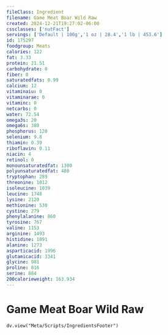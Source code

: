 ```yaml
---
fileClass: Ingredient
filename: Game Meat Boar Wild Raw
created: 2024-12-21T19:27:02-06:00
cssclasses: ['nutFact']
servings: ['Default | 100g','1 oz | 28.4','1 lb | 453.6']
id: 175297
foodgroup: Meats
calories: 122
fat: 3.33
protein: 21.51
carbohydrate: 0
fiber: 0
saturatedfats: 0.99
calcium: 12
vitaminaiu: 0
vitaminarae: 0
vitaminc: 0
netcarbs: 0
water: 72.54
omega3s: 20
omega6s: 380
phosphorus: 120
selenium: 9.8
thiamin: 0.39
riboflavin: 0.11
niacin: 4
retinol: 0
monounsaturatedfat: 1300
polyunsaturatedfat: 480
tryptophan: 289
threonine: 1012
isoleucine: 1039
leucine: 1748
lysine: 2120
methionine: 530
cystine: 279
phenylalanine: 860
tyrosine: 767
valine: 1153
arginine: 1493
histidine: 1091
alanine: 1273
asparticacid: 1996
glutamicacid: 3341
glycine: 981
proline: 816
serine: 884
200calorieweight: 163.934
---
```


# Game Meat Boar Wild Raw

```dataviewjs
dv.view("Meta/Scripts/IngredientsFooter")
```